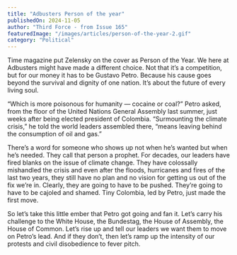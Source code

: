 ```yaml
---
title: "Adbusters Person of the year"
publishedOn: 2024-11-05
author: "Third Force - from Issue 165"
featuredImage: "/images/articles/person-of-the-year-2.gif"
category: "Political"
---
```


Time magazine put Zelensky on the cover as Person of the Year. We here at Adbusters might have made a different choice. Not that it’s a competition, but for our money it has to be Gustavo Petro. Because his cause goes beyond the survival and dignity of one nation. It’s about the future of every living soul.

“Which is more poisonous for humanity — cocaine or coal?” Petro asked, from the floor of the United Nations General Assembly last summer, just weeks after being elected president of Colombia. “Surmounting the climate crisis,” he told the world leaders assembled there, “means leaving behind the consumption of oil and gas.”

There’s a word for someone who shows up not when he’s wanted but when he’s needed. They call that person a prophet. For decades, our leaders have fired blanks on the issue of climate change. They have colossally mishandled the crisis and even after the floods, hurricanes and fires of the last two years, they still have no plan and no vision for getting us out of the fix we’re in. Clearly, they are going to have to be pushed. They’re going to have to be cajoled and shamed. Tiny Colombia, led by Petro, just made the first move.

So let’s take this little ember that Petro got going and fan it. Let’s carry his challenge to the White House, the Bundestag, the House of Assembly, the House of Common. Let’s rise up and tell our leaders we want them to move on Petro’s lead. And if they don’t, then let’s ramp up the intensity of our protests and civil disobedience to fever pitch.
